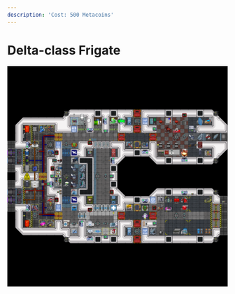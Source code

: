 ```yaml
---
description: 'Cost: 500 Metacoins'
---
```


# Delta-class Frigate

![](<../../.gitbook/assets/image (29).png>)

